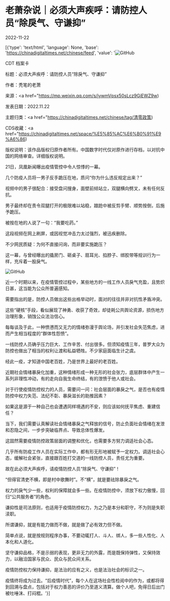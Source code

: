 # 老萧杂说｜必须大声疾呼：请防控人员“除戾气、守谦抑”

2022-11-22

[{'type': 'text/html', 'language': None, 'base': 'https://chinadigitaltimes.net/chinese/feed', 'value': '![GitHub](https://chinadigitaltimes.net/chinese/files/2022/11/image-1669117723360-768x547.png)

CDT 档案卡

标题：必须大声疾呼：请防控人员“除戾气、守谦抑”

作者：秃笔的老萧

来源：<a href="https://mp.weixin.qq.com/s/jywmVpsx50sLcz9GiEWZ9w)

发表日期：2022.11.22

主题归类：<a href="https://chinadigitaltimes.net/chinese/tag/清零政策)

CDS收藏：<a href="https://chinadigitaltimes.net/space/%E5%85%AC%E6%B0%91%E9%A6%86)

版权说明：该作品版权归原作者所有。中国数字时代仅对原作进行存档，以对抗中国的网络审查。详细版权说明。





21日，凤凰新闻曝出疫情管控中令人惊悸的一幕。

几个防疫人员将一男子反手跪压在地，质问“你为什么违反规定出来？”

视频中的男子很配合：接受盘问搜身，面壁前倾站立，双腿横向劈叉，未有任何反抗。

男子最终却在责令双腿打开的极限难以站稳，踉跄中被反剪手臂、顺势按倒，后施予跪压。

被按在地的人说了一句：“我要吃药。”

这段视频在网上刷屏，或因视觉冲击力太过强烈，被迅疾删除。

不少网民质疑：为何不直接问询，而非要实施跪压？

这一幕，与曾经曝出的撬房门、砸桌子、扇耳光、掐脖子、绑胶带等规训行为一样，充斥着一股戾气。

![GitHub](https://chinadigitaltimes.net/chinese/files/2022/11/image-1669117723360.png)

近一个时期以来，在疫情管控过程中，某些地方的一线工作人员戾气充盈，且势炽日甚，这当能为公众所普遍感知。

需要指出的是，防控人员做出这些出格举动时，面对的往往并非对抗性矛盾冲突。

这些“硬核”手段，看似展现了神勇、收获了奇效，却徒耗公共舆论资源，损伤地方治理形象，销蚀公众法治信心。

每每谈及于此，一种愤懑而又无力的情绪弥漫于舆论场，并引发社会失范焦虑，进而产生相当程度的“群体性怨愤”。

一线防控人员确乎压力巨大、工作辛苦、付出很多。但须知疫情三年，普罗大众为防控也做出了相当的权利让渡和私益牺牲。不少家庭面临生计之虞。

经此一疫，才知道中国老百姓，乃是世界上最好的老百姓。

近期社会情绪暴戾化加重，这种情绪形成一种无形的社会张力，底层群体中产生一系列非理性冲动，有的走向自我生命终结，有的泄愤于他人或社会。

对于行使疫情防控权力的人员，需要问一问：社会层面的暴戾之气，是否也有疫情防控中权力失范、法纪不彰、暴戾滋长的助推因素？

如果这是源于一种自己也会遭遇同样境遇的不安，则应该如何抚平焦虑、重建信任？

当下，我们需要认真解读社会情绪暴戾之气释放的信号，防止负面社会情绪在发泄和忍隐之间，一步步突破临界点、导致总体性爆发。

这固然需要疫情防控政策层面的调整和优化，也需要多方努力调适社会心态。

几乎所有防疫工作人员在实际工作中，都有形无形地被赋予一定权力。调适社会心态，缓解社会紧张，直接跟百姓打交道的一线防控人员，责任尤为重要。

故在此必须大声疾呼，请疫情防控人员“除戾气、守谦抑”！

“但得官清吏不横，即是村中歌舞时”。不“横”，就是要祛除暴戾之气。

权力的戾气少一些，权利的保障就会多一些。在疫情防控中，须放下权力傲慢，回归“公共服务者”的角色。

谦抑性是司法原则，也适用于疫情防控权力，为之乃是本分和职守，不为则是失职渎职。

所谓谦抑，就是有能力做而不做，就是做了必有效力但不做。

简单点说，就是按规则程序办事，不要动辄打人、斗人、绑人，多一些人性化、人本化和人道化。

坚守谦抑品格，不是示弱的表现，更非无力的外露，而是既保持弹性，又保持效力，以融洽国家与民众、民众与民众间关系。

疫情防控权力保持谦抑，是法治的应有之义，也是法治社会的标识之一。

疫情终将成为过去。“后疫情时代”，每个人在这场社会性检阅中的作为，或都将得到回溯与盘点，包括对于权力善恶的评价乃至道义清算。做个人吧，免得日后出门被吐唾沫、打闷棍。'}]